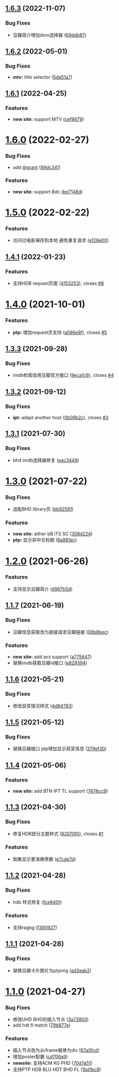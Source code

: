 ## [1.6.3](https://github.com/techmovie/DouBan-Info-for-PT/compare/1.6.2...1.6.3) (2022-11-07)


### Bug Fixes

* 豆瓣简介增加dom选择器 ([69ddb87](https://github.com/techmovie/DouBan-Info-for-PT/commit/69ddb87fcabf6598a47b4ce08ca7aba7960cac96))



## [1.6.2](https://github.com/techmovie/DouBan-Info-for-PT/compare/1.6.1...1.6.2) (2022-05-01)


### Bug Fixes

* **mtv:** title selector ([5da51a7](https://github.com/techmovie/DouBan-Info-for-PT/commit/5da51a70aed2aae3536af645f5a71aa16b3f221e))



## [1.6.1](https://github.com/techmovie/DouBan-Info-for-PT/compare/1.6.0...1.6.1) (2022-04-25)


### Features

* **new site:** support MTV ([cef8679](https://github.com/techmovie/DouBan-Info-for-PT/commit/cef8679e616a326a6b2a04575e21b8a112f0ac10))



# [1.6.0](https://github.com/techmovie/DouBan-Info-for-PT/compare/1.5.0...1.6.0) (2022-02-27)


### Bug Fixes

* add [@grant](https://github.com/grant) ([89dc341](https://github.com/techmovie/DouBan-Info-for-PT/commit/89dc341f1c2668a0eae1dc20a014fe64ff852d85))


### Features

* **new site:** support Bdc ([be7148d](https://github.com/techmovie/DouBan-Info-for-PT/commit/be7148d8f125b274763c988ed7ce4f45aa01f6f9))



# [1.5.0](https://github.com/techmovie/DouBan-Info-for-PT/compare/1.4.1...1.5.0) (2022-02-22)


### Features

* 访问过电影保存到本地 避免重复请求 ([e128e00](https://github.com/techmovie/DouBan-Info-for-PT/commit/e128e0070020d2611863c3d766129e8ad8e107fd))



## [1.4.1](https://github.com/techmovie/DouBan-Info-for-PT/compare/1.4.0...1.4.1) (2022-01-23)


### Features

* 支持HDB request页面 ([4153253](https://github.com/techmovie/DouBan-Info-for-PT/commit/4153253b737a15be9a8e65733bee97898b7eb524)), closes [#8](https://github.com/techmovie/DouBan-Info-for-PT/issues/8)



# [1.4.0](https://github.com/techmovie/DouBan-Info-for-PT/compare/1.3.3...1.4.0) (2021-10-01)


### Features

* **ptp:** 增加request页支持 ([a596e9f](https://github.com/techmovie/DouBan-Info-for-PT/commit/a596e9fce5f19b56b70d84e9bc108788c49438ff)), closes [#5](https://github.com/techmovie/DouBan-Info-for-PT/issues/5)



## [1.3.3](https://github.com/techmovie/DouBan-Info-for-PT/compare/1.3.2...1.3.3) (2021-09-28)


### Bug Fixes

* imdb检索改用豆瓣官方接口 ([9eca1c6](https://github.com/techmovie/DouBan-Info-for-PT/commit/9eca1c6324f501adb23e1a3dab523a864f588008)), closes [#4](https://github.com/techmovie/DouBan-Info-for-PT/issues/4)



## [1.3.2](https://github.com/techmovie/DouBan-Info-for-PT/compare/1.3.1...1.3.2) (2021-09-12)


### Bug Fixes

* **ipt:** adapt another host ([0b09b2c](https://github.com/techmovie/DouBan-Info-for-PT/commit/0b09b2c2c31f0fe657452d86678bbb61d9358f2c)), closes [#3](https://github.com/techmovie/DouBan-Info-for-PT/issues/3)



## [1.3.1](https://github.com/techmovie/DouBan-Info-for-PT/compare/1.3.0...1.3.1) (2021-07-30)


### Bug Fixes

* bhd imdb选择器修复 ([eac3449](https://github.com/techmovie/DouBan-Info-for-PT/commit/eac34493572479fe6b338d8f7d6c3bf6e724f075))



# [1.3.0](https://github.com/techmovie/DouBan-Info-for-PT/compare/1.2.0...1.3.0) (2021-07-22)


### Bug Fixes

* 适配BHD library页 ([bb92591](https://github.com/techmovie/DouBan-Info-for-PT/commit/bb92591fdf0c9c10790b1df005b7a0de72519d9d))


### Features

* **new site:** aither bB iTS SC ([308d224](https://github.com/techmovie/DouBan-Info-for-PT/commit/308d22453553f07ad1167f9fdcbe42dcba21f95f))
* **ptp:** 显示非中文标题 ([6a981ec](https://github.com/techmovie/DouBan-Info-for-PT/commit/6a981ecbbf77ce674ad9c75231d4ad02b7df72fd))



# [1.2.0](https://github.com/techmovie/DouBan-Info-for-PT/compare/1.1.7...1.2.0) (2021-06-26)


### Features

* 支持显示豆瓣简介 ([d967b5d](https://github.com/techmovie/DouBan-Info-for-PT/commit/d967b5d5b92aee727deb637e6b5055c536848851))



## [1.1.7](https://github.com/techmovie/DouBan-Info-for-PT/compare/1.1.6...1.1.7) (2021-06-19)


### Bug Fixes

* 豆瓣信息获取改为直接请求豆瓣链接 ([06b8bec](https://github.com/techmovie/DouBan-Info-for-PT/commit/06b8bec4cf14daddaebf20efefaf33b644243b08))


### Features

* **new site:** add  avz support ([a775647](https://github.com/techmovie/DouBan-Info-for-PT/commit/a7756470c659f7e85239b6ff2e1744c2b4a6becf))
* 替换imdb获取豆瓣id接口 ([e829394](https://github.com/techmovie/DouBan-Info-for-PT/commit/e829394c3d99ee8b40dc2f1cf458598f24ef58fa))



## [1.1.6](https://github.com/techmovie/DouBan-Info-for-PT/compare/1.1.5...1.1.6) (2021-05-21)


### Bug Fixes

* 修改获奖情况样式 ([4d84783](https://github.com/techmovie/DouBan-Info-for-PT/commit/4d8478366ad68b21c55a9208bea32c5643074fa7))



## [1.1.5](https://github.com/techmovie/DouBan-Info-for-PT/compare/1.1.4...1.1.5) (2021-05-12)


### Bug Fixes

* 替换豆瓣接口 ptp增加显示获奖信息 ([379ef30](https://github.com/techmovie/DouBan-Info-for-PT/commit/379ef302322810005bbc2c4f4303e248cd0a81fb))



## [1.1.4](https://github.com/techmovie/DouBan-Info-for-PT/compare/1.1.3...1.1.4) (2021-05-06)


### Features

* **new site:** add BTN IPT TL support ([7678cc9](https://github.com/techmovie/DouBan-Info-for-PT/commit/7678cc995fe83405b258a6967b1a51c7db4b536b))



## [1.1.3](https://github.com/techmovie/DouBan-Info-for-PT/compare/1.1.2...1.1.3) (2021-04-30)


### Bug Fixes

* 修复HDB部分主题样式 ([82070f0](https://github.com/techmovie/DouBan-Info-for-PT/commit/82070f052d02c43bf82f435032aa80c5e7c2287d)), closes [#1](https://github.com/techmovie/DouBan-Info-for-PT/issues/1)


### Features

* 剧集显示更准确季数 ([e7cde7d](https://github.com/techmovie/DouBan-Info-for-PT/commit/e7cde7dbf6938137105c39c60fb067f356b906fa))



## [1.1.2](https://github.com/techmovie/DouBan-Info-for-PT/compare/1.1.1...1.1.2) (2021-04-28)


### Bug Fixes

* hdb 样式修复 ([fce640f](https://github.com/techmovie/DouBan-Info-for-PT/commit/fce640fda63d21261b058c6797eac02ac8917aaa))


### Features

* 支持ragbg ([f390927](https://github.com/techmovie/DouBan-Info-for-PT/commit/f390927c4e31a1fe6db3a2977227c91f47a6d365))



## [1.1.1](https://github.com/techmovie/DouBan-Info-for-PT/compare/1.1.0...1.1.1) (2021-04-28)


### Bug Fixes

* 替换豆瓣卡片图片为ptpimg ([ad2eab2](https://github.com/techmovie/DouBan-Info-for-PT/commit/ad2eab2097ffef4360652ae2d65aca41284f546e))



# [1.1.0](https://github.com/techmovie/DouBan-Info-for-PT/compare/1bd1bc861f6de6fb08eaa42daa5b3d339b2496a6...1.1.0) (2021-04-27)


### Bug Fixes

* 修改UHD BHD的插入节点 ([3a73903](https://github.com/techmovie/DouBan-Info-for-PT/commit/3a73903df5d326e20c7dc943b364bde1249d7b01))
* add hdt fl match ([79b877e](https://github.com/techmovie/DouBan-Info-for-PT/commit/79b877e73633c7811949914f28695cec81a6cb92))


### Features

* 插入节点改为从iframe替换为div ([67a5fcd](https://github.com/techmovie/DouBan-Info-for-PT/commit/67a5fcdd64680db9dc921e96d3a51d378bdda6ef))
* 增加poster配置 ([cd706a9](https://github.com/techmovie/DouBan-Info-for-PT/commit/cd706a9a0f87db8c79bddd2a5c25572c2530a8ce))
* **newsite:** 支持ACM KG PHD ([70d7a51](https://github.com/techmovie/DouBan-Info-for-PT/commit/70d7a51647d5219ca4ff46083f7d1723695b80c8))
* 支持PTP HDB BLU HDT BHD FL ([1bd1bc8](https://github.com/techmovie/DouBan-Info-for-PT/commit/1bd1bc861f6de6fb08eaa42daa5b3d339b2496a6))



